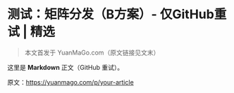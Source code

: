 # 测试：矩阵分发（B方案）- 仅GitHub重试 | 精选

> 本文首发于 YuanMaGo.com（原文链接见文末）  

这里是 **Markdown** 正文（GitHub 重试）。

原文：https://yuanmago.com/p/your-article
